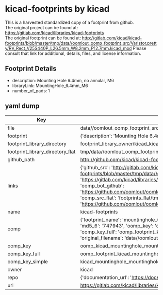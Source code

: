 # kicad-footprints by kicad  
This is a harvested standardized copy of a footprint from github.  
The original project can be found at:  
https://gitlab.com/kicad/libraries/kicad-footprints  
The original footprint can be found at:
http://gitlab.com/kicad/kicad-footprints/blob/master/tmp/data//oomlout_oomp_footprint_src/Varistor.pretty/RV_Rect_V25S440P_L26.5mm_W8.2mm_P12.7mm.kicad_mod
Please consult that link for additional, details, files, and license information.  
## Footprint Details
* description: Mounting Hole 6.4mm, no annular, M6  
* libraryLink: MountingHole_6.4mm_M6  
* number_of_pads: 1  
## yaml dump  
| Key | Value |  
| --- | --- |  
| file | data//oomlout_oomp_footprint_src/kicad-footprints/MountingHole.pretty/MountingHole_6.4mm_M6.kicad_mod |  
| footprint | {'description': 'Mounting Hole 6.4mm, no annular, M6', 'libraryLink': 'MountingHole_6.4mm_M6', 'number_of_pads': 1} |  
| footprint_library_directory | footprint_library_owner/kicad_kicad-footprints/ |  
| footprint_library_directory_flat | tmp/data//oomlout_oomp_footprint_src/footprints_flat/kicad_mountinghole_mountinghole_6_4mm_m6/working |  
| github_path | http://github.com/kicad/kicad-footprints/blob/master/tmp/data//oomlout_oomp_footprint_src/MountingHole.pretty/MountingHole_6.4mm_M6.kicad_mod |  
| links | {'github_src': 'http://gitlab.com/kicad/kicad-footprints/blob/master/tmp/data//oomlout_oomp_footprint_src/Varistor.pretty/RV_Rect_V25S440P_L26.5mm_W8.2mm_P12.7mm.kicad_mod', 'github_src_repo': 'https://gitlab.com/kicad/libraries/kicad-footprints', 'oomp_bot': 'tmp/data//oomlout_oomp_footprint_src/footprints/kicad_mountinghole_mountinghole_6_4mm_m6/working', 'oomp_bot_github': 'https://github.com/oomlout/oomlout_oomp_footprint_bot/tree/main/tmp/data//oomlout_oomp_footprint_src/footprints/kicad_mountinghole_mountinghole_6_4mm_m6/working', 'oomp_src_flat': 'footprints_flat/tmp/data//oomlout_oomp_footprint_src/footprints_flat/kicad_mountinghole_mountinghole_6_4mm_m6/working', 'oomp_src_flat_github': 'https://github.com/oomlout/oomlout_oomp_footprint_src/tree/main/tmp/data//oomlout_oomp_footprint_src/footprints_flat/kicad_mountinghole_mountinghole_6_4mm_m6/working'} |  
| name | kicad-footprints |  
| oomp | {'footprint_name': 'mountinghole_6_4mm_m6', 'library_name': 'mountinghole', 'md5': '74794313eb9e7282fa908ff46af51dff', 'md5_10': '74794313eb', 'md5_5': '74794', 'md5_6': '747943', 'oomp_key': 'oomp_kicad_mountinghole_mountinghole_6_4mm_m6', 'oomp_key_extra': 'oomp_footprint_kicad_mountinghole_mountinghole_6_4mm_m6', 'oomp_key_full': 'oomp_footprint_kicad_mountinghole_mountinghole_6_4mm_m6_747943', 'oomp_key_simple': 'kicad_mountinghole_mountinghole_6_4mm_m6', 'original_filename': 'data//oomlout_oomp_footprint_src/kicad-footprints/MountingHole.pretty/MountingHole_6.4mm_M6.kicad_mod', 'owner_name': 'kicad'} |  
| oomp_key | oomp_kicad_mountinghole_mountinghole_6_4mm_m6 |  
| oomp_key_full | oomp_footprint_kicad_mountinghole_mountinghole_6_4mm_m6 |  
| oomp_key_simple | kicad_mountinghole_mountinghole_6_4mm_m6 |  
| owner | kicad |  
| repo | {'documentation_url': 'https://docs.github.com/rest/repos/repos#get-a-repository', 'message': 'Not Found'} |  
| url | https://gitlab.com/kicad/libraries/kicad-footprints |  

